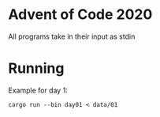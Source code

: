 # Advent of Code 2020

All programs take in their input as stdin


# Running
Example for day 1:
```
cargo run --bin day01 < data/01
```
